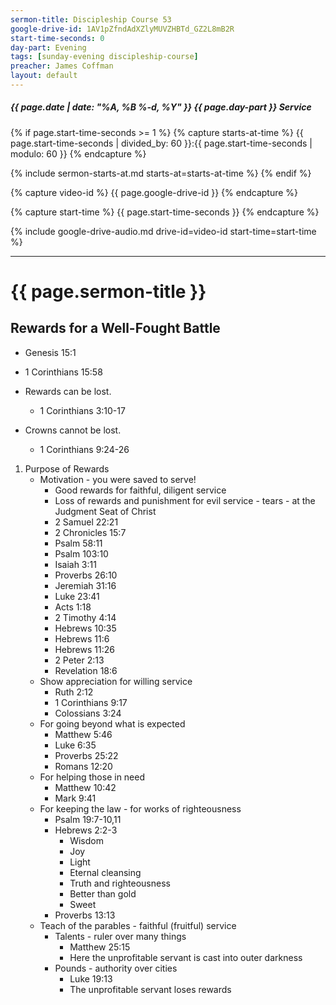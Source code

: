 ```yaml
---
sermon-title: Discipleship Course 53
google-drive-id: 1AV1pZfndAdXZlyMUVZHBTd_GZ2L8mB2R
start-time-seconds: 0
day-part: Evening
tags: [sunday-evening discipleship-course]
preacher: James Coffman
layout: default
---
```


##### {{ page.date | date: "%A, %B %-d, %Y" }} {{ page.day-part }} Service

{% if page.start-time-seconds >= 1 %}
{% capture starts-at-time %}
{{ page.start-time-seconds | divided_by: 60 }}:{{ page.start-time-seconds | modulo: 60 }}
{% endcapture %}

{% include sermon-starts-at.md starts-at=starts-at-time %}
{% endif %}

{% capture video-id %}
{{ page.google-drive-id }}
{% endcapture %}

{% capture start-time %}
{{ page.start-time-seconds }}
{% endcapture %}

{% include google-drive-audio.md drive-id=video-id start-time=start-time %}

***

# {{ page.sermon-title }}

## Rewards for a Well-Fought Battle

- Genesis 15:1
- 1 Corinthians 15:58

- Rewards can be lost.
    - 1 Corinthians 3:10-17
- Crowns cannot be lost.
    - 1 Corinthians 9:24-26

1. Purpose of Rewards
    - Motivation - you were saved to serve!
        - Good rewards for faithful, diligent service
        - Loss of rewards and punishment for evil service - tears - at the Judgment Seat of Christ
        - 2 Samuel 22:21
        - 2 Chronicles 15:7
        - Psalm 58:11
        - Psalm 103:10
        - Isaiah 3:11
        - Proverbs 26:10
        - Jeremiah 31:16
        - Luke 23:41
        - Acts 1:18
        - 2 Timothy 4:14
        - Hebrews 10:35
        - Hebrews 11:6
        - Hebrews 11:26
        - 2 Peter 2:13
        - Revelation 18:6
    - Show appreciation for willing service
        - Ruth 2:12
        - 1 Corinthians 9:17
        - Colossians 3:24
    - For going beyond what is expected
        - Matthew 5:46
        - Luke 6:35
        - Proverbs 25:22
        - Romans 12:20
    - For helping those in need
        - Matthew 10:42
        - Mark 9:41
    - For keeping the law - for works of righteousness
        - Psalm 19:7-10,11
        - Hebrews 2:2-3
            - Wisdom
            - Joy
            - Light
            - Eternal cleansing
            - Truth and righteousness
            - Better than gold
            - Sweet
        - Proverbs 13:13
    - Teach of the parables - faithful (fruitful) service
        - Talents - ruler over many things
            - Matthew 25:15
            - Here the unprofitable servant is cast into outer darkness
        - Pounds - authority over cities
            - Luke 19:13
            - The unprofitable servant loses rewards
